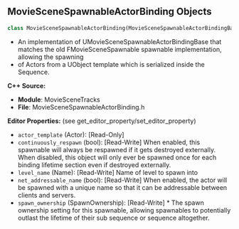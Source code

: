 ## MovieSceneSpawnableActorBinding Objects

```python
class MovieSceneSpawnableActorBinding(MovieSceneSpawnableActorBindingBase)
```

* An implementation of UMovieSceneSpawnableActorBindingBase that matches the old FMovieSceneSpawnable spawnable implementation, allowing the spawning
* of Actors from a UObject template which is serialized inside the Sequence.

**C++ Source:**

- **Module**: MovieSceneTracks
- **File**: MovieSceneSpawnableActorBinding.h

**Editor Properties:** (see get_editor_property/set_editor_property)

- ``actor_template`` (Actor):  [Read-Only]
- ``continuously_respawn`` (bool):  [Read-Write] When enabled, this spawnable will always be respawned if it gets destroyed externally. When disabled, this object will only ever be spawned once for each binding lifetime section even if destroyed externally.
- ``level_name`` (Name):  [Read-Write] Name of level to spawn into
- ``net_addressable_name`` (bool):  [Read-Write] When enabled, the actor will be spawned with a unique name so that it can be addressable between clients and servers.
- ``spawn_ownership`` (SpawnOwnership):  [Read-Write] * The spawn ownership setting for this spawnable, allowing spawnables to potentially outlast the lifetime of their sub sequence or sequence altogether.

<a id="unreal.MovieSceneSpawnableDirectorBlueprintBinding"></a>
